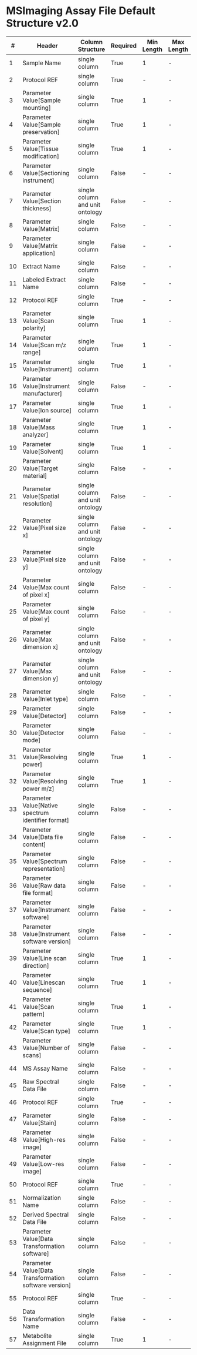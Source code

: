 # MSImaging Assay File Default Structure v2.0

| # |Header  | Column Structure  | Required | Min Length | Max Length | Description | Examples | Controlled Terms| Default Value  |
|---|--------|-------------------|----------|------------|------------|-------------|----------|-----------------|----------------|
| 1 | Sample Name | single column | True | 1 | - |  |  |  | |
| 2 | Protocol REF | single column | True | - | - |  |  |  | Preparation|
| 3 | Parameter Value[Sample mounting] | single column | True | 1 | - |  |  |  | |
| 4 | Parameter Value[Sample preservation] | single column | True | 1 | - |  |  |  | |
| 5 | Parameter Value[Tissue modification] | single column | True | 1 | - |  |  |  | |
| 6 | Parameter Value[Sectioning instrument] | single column | False | - | - |  |  |  | |
| 7 | Parameter Value[Section thickness] | single column and unit ontology | False | - | - |  |  |  | |
| 8 | Parameter Value[Matrix] | single column | False | - | - |  |  |  | |
| 9 | Parameter Value[Matrix application] | single column | False | - | - |  |  |  | |
| 10 | Extract Name | single column | False | - | - |  |  |  | |
| 11 | Labeled Extract Name | single column | False | - | - |  |  |  | |
| 12 | Protocol REF | single column | True | - | - |  |  |  | Mass spectrometry|
| 13 | Parameter Value[Scan polarity] | single column | True | 1 | - |  |  | [Controlled Terms](../../../docs/prioritised-control-lists/assay-file-control-lists/msimaging.md#parameter-valuescan-polarity-column) | |
| 14 | Parameter Value[Scan m/z range] | single column | True | 1 | - |  |  |  | |
| 15 | Parameter Value[Instrument] | single column | True | 1 | - |  |  |  | |
| 16 | Parameter Value[Instrument manufacturer] | single column | False | - | - |  |  |  | |
| 17 | Parameter Value[Ion source] | single column | True | 1 | - |  |  |  | |
| 18 | Parameter Value[Mass analyzer] | single column | True | 1 | - |  |  | [Controlled Terms](../../../docs/prioritised-control-lists/assay-file-control-lists/msimaging.md#parameter-valuemass-analyzer-column) | |
| 19 | Parameter Value[Solvent] | single column | True | 1 | - |  |  |  | |
| 20 | Parameter Value[Target material] | single column | False | - | - |  |  |  | |
| 21 | Parameter Value[Spatial resolution] | single column and unit ontology | False | - | - |  |  |  | |
| 22 | Parameter Value[Pixel size x] | single column and unit ontology | False | - | - |  |  |  | |
| 23 | Parameter Value[Pixel size y] | single column and unit ontology | False | - | - |  |  |  | |
| 24 | Parameter Value[Max count of pixel x] | single column | False | - | - |  |  |  | |
| 25 | Parameter Value[Max count of pixel y] | single column | False | - | - |  |  |  | |
| 26 | Parameter Value[Max dimension x] | single column and unit ontology | False | - | - |  |  |  | |
| 27 | Parameter Value[Max dimension y] | single column and unit ontology | False | - | - |  |  |  | |
| 28 | Parameter Value[Inlet type] | single column | False | - | - |  |  |  | |
| 29 | Parameter Value[Detector] | single column | False | - | - |  |  |  | |
| 30 | Parameter Value[Detector mode] | single column | False | - | - |  |  |  | |
| 31 | Parameter Value[Resolving power] | single column | True | 1 | - |  |  |  | |
| 32 | Parameter Value[Resolving power m/z] | single column | True | 1 | - |  |  |  | |
| 33 | Parameter Value[Native spectrum identifier format] | single column | False | - | - |  |  |  | |
| 34 | Parameter Value[Data file content] | single column | False | - | - |  |  |  | |
| 35 | Parameter Value[Spectrum representation] | single column | False | - | - |  |  |  | |
| 36 | Parameter Value[Raw data file format] | single column | False | - | - |  |  |  | |
| 37 | Parameter Value[Instrument software] | single column | False | - | - |  |  |  | |
| 38 | Parameter Value[Instrument software version] | single column | False | - | - |  |  |  | |
| 39 | Parameter Value[Line scan direction] | single column | True | 1 | - |  |  |  | |
| 40 | Parameter Value[Linescan sequence] | single column | True | 1 | - |  |  |  | |
| 41 | Parameter Value[Scan pattern] | single column | True | 1 | - |  |  |  | |
| 42 | Parameter Value[Scan type] | single column | True | 1 | - |  |  |  | |
| 43 | Parameter Value[Number of scans] | single column | False | - | - |  |  |  | |
| 44 | MS Assay Name | single column | False | - | - |  |  |  | |
| 45 | Raw Spectral Data File | single column | False | - | - |  |  |  | |
| 46 | Protocol REF | single column | True | - | - |  |  |  | Histology|
| 47 | Parameter Value[Stain] | single column | False | - | - |  |  |  | |
| 48 | Parameter Value[High-res image] | single column | False | - | - |  |  |  | |
| 49 | Parameter Value[Low-res image] | single column | False | - | - |  |  |  | |
| 50 | Protocol REF | single column | True | - | - |  |  |  | Data transformation|
| 51 | Normalization Name | single column | False | - | - |  |  |  | |
| 52 | Derived Spectral Data File | single column | False | - | - |  |  |  | |
| 53 | Parameter Value[Data Transformation software] | single column | False | - | - |  |  |  | |
| 54 | Parameter Value[Data Transformation software version] | single column | False | - | - |  |  |  | |
| 55 | Protocol REF | single column | True | - | - |  |  |  | Metabolite identification|
| 56 | Data Transformation Name | single column | False | - | - |  |  |  | |
| 57 | Metabolite Assignment File | single column | True | 1 | - |  |  |  | |
